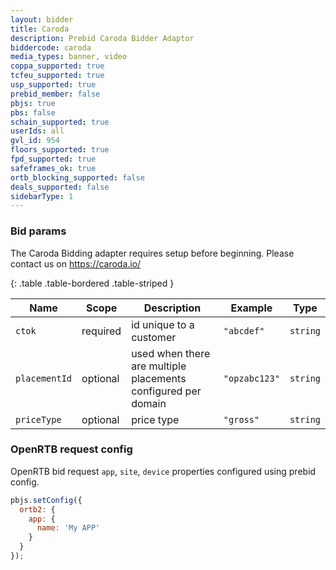 ```yaml
---
layout: bidder
title: Caroda
description: Prebid Caroda Bidder Adaptor
biddercode: caroda
media_types: banner, video
coppa_supported: true
tcfeu_supported: true
usp_supported: true
prebid_member: false
pbjs: true
pbs: false
schain_supported: true
userIds: all
gvl_id: 954
floors_supported: true
fpd_supported: true
safeframes_ok: true
ortb_blocking_supported: false
deals_supported: false
sidebarType: 1
---
```


### Bid params

The Caroda Bidding adapter requires setup before beginning. Please contact us on <https://caroda.io/>

{: .table .table-bordered .table-striped }

| Name          | Scope                      | Description                                                     | Example           | Type      |
|---------------|----------------------------|-----------------------------------------------------------------|-------------------|-----------|
| `ctok`        | required                   | id unique to a customer                                         | `"abcdef"`        | `string` |
| `placementId` | optional                   | used when there are multiple placements configured per domain   | `"opzabc123"`     | `string` |
| `priceType`   | optional                   | price type                                                      | `"gross"`         | `string`  |

### OpenRTB request config

OpenRTB bid request `app`, `site`, `device` properties configured using prebid config.

``` javascript
pbjs.setConfig({
  ortb2: {
    app: {
      name: 'My APP'
    }
  }
});
```
